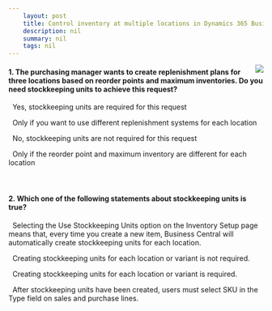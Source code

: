 ```yaml
---
    layout: post
    title: Control inventory at multiple locations in Dynamics 365 Business Central  
    description: nil
    summary: nil
    tags: nil
---
```



 <a target="_blank" href="https://docs.microsoft.com/en-us/learn/modules/control-inventory-multiple-locations/4-check/"><i class="fas fa-external-link-alt"></i> </a>
 <img align="right" src="https://docs.microsoft.com/en-us/learn/achievements/control-inventory-multiple-locations.svg">
####  1. The purchasing manager wants to create replenishment plans for three locations based on reorder points and maximum inventories. Do you need stockkeeping units to achieve this request?


<i class='fas fa-check-square' style='color: Dodgerblue;'></i> &nbsp;&nbsp;Yes, stockkeeping units are required for this request

<i class='far fa-square'></i> &nbsp;&nbsp;Only if you want to use different replenishment systems for each location

<i class='far fa-square'></i> &nbsp;&nbsp;No, stockkeeping units are not required for this request

<i class='far fa-square'></i> &nbsp;&nbsp;Only if the reorder point and maximum inventory are different for each location
<br />
<br />
<br />

####  2. Which one of the following statements about stockkeeping units is true?


<i class='far fa-square'></i> &nbsp;&nbsp;Selecting the Use Stockkeeping Units option on the Inventory Setup page means that, every time you create a new item, Business Central will automatically create stockkeeping units for each location.

<i class='fas fa-check-square' style='color: Dodgerblue;'></i> &nbsp;&nbsp;Creating stockkeeping units for each location or variant is not required.

<i class='far fa-square'></i> &nbsp;&nbsp;Creating stockkeeping units for each location or variant is required.

<i class='far fa-square'></i> &nbsp;&nbsp;After stockkeeping units have been created, users must select SKU in the Type field on sales and purchase lines.
<br />
<br />
<br />
